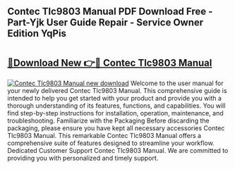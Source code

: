 ## Contec Tlc9803 Manual PDF Download Free - Part-Yjk User Guide Repair - Service Owner Edition YqPis

# <h2><a href="http://bc27013.oget.top/?id=Contec+Tlc9803+Manual">🔗Download New 👉🔴 Contec Tlc9803 Manual</a></h2>

[![Contec Tlc9803 Manual new download](https://i.imgur.com/5g1atiW.png)](http://bc27013.oget.top/?id=Contec+Tlc9803+Manual)
Welcome to the user manual for your newly delivered Contec Tlc9803 Manual. This comprehensive guide is intended to help you get started with your product and provide you with a thorough understanding of its features, functions, and capabilities. You will find step-by-step instructions for installation, operation, maintenance, and troubleshooting. Familiarize with the Packaging Before discarding the packaging, please ensure you have kept all necessary accessories Contec Tlc9803 Manual. This remarkable Contec Tlc9803 Manual offers a comprehensive suite of features designed to streamline your workflow. Dedicated Customer Support Contec Tlc9803 Manual. We are committed to providing you with personalized and timely support.
